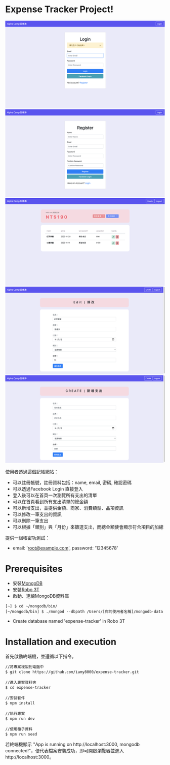 # Expense Tracker Project!

![Login Page](/public/images/login.png)
![Register Page](/public/images/register.png)
![Index Page](/public/images/index.png)
![Edit Page](/public/images/edit.png)
![Create Page](/public/images/new.png)

使用者透過這個記帳網站：

- 可以註冊帳號，註冊資料包括：name, email, 密碼, 確認密碼
- 可以透過Facebook Login 直接登入
- 登入後可以在首頁一次瀏覽所有支出的清單
- 可以在首頁看到所有支出清單的總金額
- 可以新增支出，並提供金額、商家、消費類型、品項資訊
- 可以修改一筆支出的資訊
- 可以刪除一筆支出
- 可以根據「類別」與「月份」來篩選支出，而總金額使會顯示符合項目的加總

提供一組帳密功測試：
- email: 'root@example.com', password: '12345678'

# Prerequisites

- 安裝<a href="https://www.mongodb.com/try/download/community">MongoDB</a></li>
- 安裝<a href="https://robomongo.org/">Robo 3T</a></li>
- 啟動、連線MongoDB資料庫
```
[~] $ cd ~/mongodb/bin/
[~/mongodb/bin] $ ./mongod --dbpath /Users/[你的使用者名稱]/mongodb-data
```
- Create database named 'expense-tracker' in Robo 3T


# Installation and execution

<p>首先啟動終端機，並遵循以下指令。</p>

```
//將專案複製到電腦中
$ git clone https://github.com/iamy8000/expense-tracker.git

//進入專案資料夾
$ cd expense-tracker

//安裝套件
$ npm install

//執行專案
$ npm run dev

//使用種子資料
$ npm run seed

```

<p>若終端機顯示 "App is running on http://localhost:3000, 
mongodb connected!"，便代表檔案安裝成功，即可開啟瀏覽器並進入http://localhost:3000。</p>